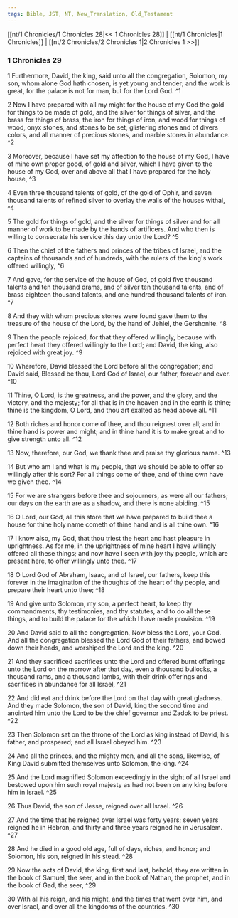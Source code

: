 ```yaml
---
tags: Bible, JST, NT, New_Translation, Old_Testament
---
```


[[nt/1 Chronicles/1 Chronicles 28|<< 1 Chronicles 28]] | [[nt/1 Chronicles|1 Chronicles]] | [[nt/2 Chronicles/2 Chronicles 1|2 Chronicles 1 >>]]

### 1 Chronicles 29

1 Furthermore, David, the king, said unto all the congregation, Solomon, my son, whom alone God hath chosen, is yet young and tender; and the work is great, for the palace is not for man, but for the Lord God.  ^1

2 Now I have prepared with all my might for the house of my God the gold for things to be made of gold, and the silver for things of silver, and the brass for things of brass, the iron for things of iron, and wood for things of wood, onyx stones, and stones to be set, glistering stones and of divers colors, and all manner of precious stones, and marble stones in abundance.  ^2

3 Moreover, because I have set my affection to the house of my God, I have of mine own proper good, of gold and silver, which I have given to the house of my God, over and above all that I have prepared for the holy house,  ^3

4 Even three thousand talents of gold, of the gold of Ophir, and seven thousand talents of refined silver to overlay the walls of the houses withal,  ^4

5 The gold for things of gold, and the silver for things of silver and for all manner of work to be made by the hands of artificers. And who then is willing to consecrate his service this day unto the Lord?  ^5

6 Then the chief of the fathers and princes of the tribes of Israel, and the captains of thousands and of hundreds, with the rulers of the king\'s work offered willingly,  ^6

7 And gave, for the service of the house of God, of gold five thousand talents and ten thousand drams, and of silver ten thousand talents, and of brass eighteen thousand talents, and one hundred thousand talents of iron.  ^7

8 And they with whom precious stones were found gave them to the treasure of the house of the Lord, by the hand of Jehiel, the Gershonite.  ^8

9 Then the people rejoiced, for that they offered willingly, because with perfect heart they offered willingly to the Lord; and David, the king, also rejoiced with great joy.  ^9

10 Wherefore, David blessed the Lord before all the congregation; and David said, Blessed be thou, Lord God of Israel, our father, forever and ever.  ^10

11 Thine, O Lord, is the greatness, and the power, and the glory, and the victory, and the majesty; for all that is in the heaven and in the earth is thine; thine is the kingdom, O Lord, and thou art exalted as head above all.  ^11

12 Both riches and honor come of thee, and thou reignest over all; and in thine hand is power and might; and in thine hand it is to make great and to give strength unto all.  ^12

13 Now, therefore, our God, we thank thee and praise thy glorious name.  ^13

14 But who am I and what is my people, that we should be able to offer so willingly after this sort? For all things come of thee, and of thine own have we given thee.  ^14

15 For we are strangers before thee and sojourners, as were all our fathers; our days on the earth are as a shadow, and there is none abiding.  ^15

16 O Lord, our God, all this store that we have prepared to build thee a house for thine holy name cometh of thine hand and is all thine own.  ^16

17 I know also, my God, that thou triest the heart and hast pleasure in uprightness. As for me, in the uprightness of mine heart I have willingly offered all these things; and now have I seen with joy thy people, which are present here, to offer willingly unto thee.  ^17

18 O Lord God of Abraham, Isaac, and of Israel, our fathers, keep this forever in the imagination of the thoughts of the heart of thy people, and prepare their heart unto thee;  ^18

19 And give unto Solomon, my son, a perfect heart, to keep thy commandments, thy testimonies, and thy statutes, and to do all these things, and to build the palace for the which I have made provision.  ^19

20 And David said to all the congregation, Now bless the Lord, your God. And all the congregation blessed the Lord God of their fathers, and bowed down their heads, and worshiped the Lord and the king.  ^20

21 And they sacrificed sacrifices unto the Lord and offered burnt offerings unto the Lord on the morrow after that day, even a thousand bullocks, a thousand rams, and a thousand lambs, with their drink offerings and sacrifices in abundance for all Israel,  ^21

22 And did eat and drink before the Lord on that day with great gladness. And they made Solomon, the son of David, king the second time and anointed him unto the Lord to be the chief governor and Zadok to be priest.  ^22

23 Then Solomon sat on the throne of the Lord as king instead of David, his father, and prospered; and all Israel obeyed him.  ^23

24 And all the princes, and the mighty men, and all the sons, likewise, of King David submitted themselves unto Solomon, the king.  ^24

25 And the Lord magnified Solomon exceedingly in the sight of all Israel and bestowed upon him such royal majesty as had not been on any king before him in Israel.  ^25

26 Thus David, the son of Jesse, reigned over all Israel.  ^26

27 And the time that he reigned over Israel was forty years; seven years reigned he in Hebron, and thirty and three years reigned he in Jerusalem.  ^27

28 And he died in a good old age, full of days, riches, and honor; and Solomon, his son, reigned in his stead.  ^28

29 Now the acts of David, the king, first and last, behold, they are written in the book of Samuel, the seer, and in the book of Nathan, the prophet, and in the book of Gad, the seer,  ^29

30 With all his reign, and his might, and the times that went over him, and over Israel, and over all the kingdoms of the countries.  ^30

 

